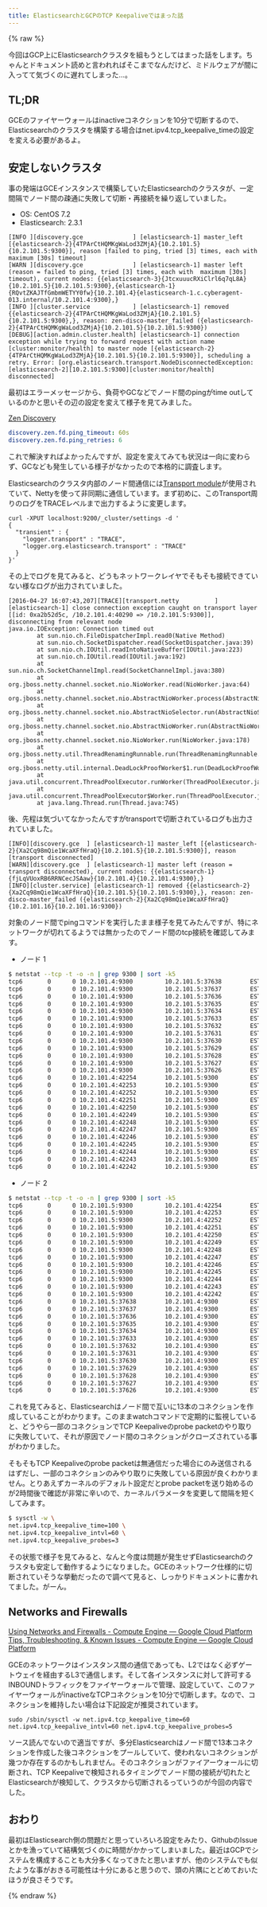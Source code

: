 ```yaml
---
title: ElasticsearchとGCPのTCP Keepaliveではまった話
---
```


{% raw %}

今回はGCP上にElasticsearchクラスタを組もうとしてはまった話をします。ちゃんとドキュメント読めと言われればそこまでなんだけど、ミドルウェアが間に入ってて気づくのに遅れてしまった…。

## TL;DR

GCEのファイヤーウォールはinactiveコネクションを10分で切断するので、Elasticsearchのクラスタを構築する場合はnet.ipv4.tcp_keepalive_timeの設定を変える必要があるよ。

## 安定しないクラスタ

事の発端はGCEインスタンスで構築していたElasticsearchのクラスタが、一定間隔でノード間の疎通に失敗して切断・再接続を繰り返していました。

* OS: CentOS 7.2
* Elasticsearch: 2.3.1

```
[INFO ][discovery.gce              ] [elasticsearch-1] master_left [{elasticsearch-2}{4TPArCtHQMKgWaLod3ZMjA}{10.2.101.5}{10.2.101.5:9300}], reason [failed to ping, tried [3] times, each with  maximum [30s] timeout]
[WARN ][discovery.gce              ] [elasticsearch-1] master left (reason = failed to ping, tried [3] times, each with  maximum [30s] timeout), current nodes: {{elasticsearch-3}{JtcxuuucRXiClrl6q7qL8A}{10.2.101.5}{10.2.101.5:9300},{elasticsearch-1}{RQvtZKAJTfGmbmWETYY0fw}{10.2.101.4}{elasticsearch-1.c.cyberagent-013.internal/10.2.101.4:9300},}
[INFO ][cluster.service            ] [elasticsearch-1] removed {{elasticsearch-2}{4TPArCtHQMKgWaLod3ZMjA}{10.2.101.5}{10.2.101.5:9300},}, reason: zen-disco-master_failed ({elasticsearch-2}{4TPArCtHQMKgWaLod3ZMjA}{10.2.101.5}{10.2.101.5:9300})
[DEBUG][action.admin.cluster.health] [elasticsearch-1] connection exception while trying to forward request with action name [cluster:monitor/health] to master node [{elasticsearch-2}{4TPArCtHQMKgWaLod3ZMjA}{10.2.101.5}{10.2.101.5:9300}], scheduling a retry. Error: [org.elasticsearch.transport.NodeDisconnectedException: [elasticsearch-2][10.2.101.5:9300][cluster:monitor/health] disconnected]
```

最初はエラーメッセージから、負荷やGCなどでノード間のpingがtime outしているのかと思いその辺の設定を変えて様子を見てみました。

[Zen Discovery](https://www.elastic.co/guide/en/elasticsearch/reference/current/modules-discovery-zen.html)

```yaml
discovery.zen.fd.ping_timeout: 60s
discovery.zen.fd.ping_retries: 6
```

これで解決すればよかったんですが、設定を変えてみても状況は一向に変わらず、GCなども発生している様子がなかったので本格的に調査します。

Elasticsearchのクラスタ内部のノード間通信には[Transport module](https://www.elastic.co/guide/en/elasticsearch/reference/current/modules-transport.html)が使用されていて、Nettyを使って非同期に通信しています。まず初めに、このTransport周りのログをTRACEレベルまで出力するように変更します。

```shell
curl -XPUT localhost:9200/_cluster/settings -d '
{
  "transient" : {
    "logger.transport" : "TRACE",
    "logger.org.elasticsearch.transport" : "TRACE"
  }
}'
```

その上でログを見てみると、どうもネットワークレイヤでそもそも接続できていない様なログが出力されていました。

```
[2016-04-27 16:07:43,207][TRACE][transport.netty          ] [elasticsearch-1] close connection exception caught on transport layer [[id: 0xa2b52d5c, /10.2.101.4:40290 => /10.2.101.5:9300]], disconnecting from relevant node
java.io.IOException: Connection timed out
        at sun.nio.ch.FileDispatcherImpl.read0(Native Method)
        at sun.nio.ch.SocketDispatcher.read(SocketDispatcher.java:39)
        at sun.nio.ch.IOUtil.readIntoNativeBuffer(IOUtil.java:223)
        at sun.nio.ch.IOUtil.read(IOUtil.java:192)
        at sun.nio.ch.SocketChannelImpl.read(SocketChannelImpl.java:380)
        at org.jboss.netty.channel.socket.nio.NioWorker.read(NioWorker.java:64)
        at org.jboss.netty.channel.socket.nio.AbstractNioWorker.process(AbstractNioWorker.java:108)
        at org.jboss.netty.channel.socket.nio.AbstractNioSelector.run(AbstractNioSelector.java:337)
        at org.jboss.netty.channel.socket.nio.AbstractNioWorker.run(AbstractNioWorker.java:89)
        at org.jboss.netty.channel.socket.nio.NioWorker.run(NioWorker.java:178)
        at org.jboss.netty.util.ThreadRenamingRunnable.run(ThreadRenamingRunnable.java:108)
        at org.jboss.netty.util.internal.DeadLockProofWorker$1.run(DeadLockProofWorker.java:42)
        at java.util.concurrent.ThreadPoolExecutor.runWorker(ThreadPoolExecutor.java:1142)
        at java.util.concurrent.ThreadPoolExecutor$Worker.run(ThreadPoolExecutor.java:617)
        at java.lang.Thread.run(Thread.java:745)
```

後、先程は気づいてなかったんですがtransportで切断されているログも出力されていました。

```
[INFO][discovery.gce  ] [elasticsearch-1] master_left [{elasticsearch-2}{Xa2Cq98mQie1WcaXFfHraQ}{10.2.101.5}{10.2.101.5:9300}], reason [transport disconnected]
[WARN][discovery.gce  ] [elasticsearch-1] master left (reason = transport disconnected), current nodes: {{elasticsearch-1}{fjLqVUoxRB6RRNCecJSAaw}{10.2.101.4}{10.2.101.4:9300},}
[INFO][cluster.service] [elasticsearch-1] removed {{elasticsearch-2}{Xa2Cq98mQie1WcaXFfHraQ}{10.2.101.5}{10.2.101.5:9300},}, reason: zen-disco-master_failed ({elasticsearch-2}{Xa2Cq98mQie1WcaXFfHraQ}{10.2.101.16}{10.2.101.16:9300})
```

対象のノード間でpingコマンドを実行したまま様子を見てみたんですが、特にネットワークが切れてるようでは無かったのでノード間のtcp接続を確認してみます。

* ノード 1

```sh
$ netstat --tcp -t -o -n | grep 9300 | sort -k5
tcp6       0      0 10.2.101.4:9300         10.2.101.5:37638        ESTABLISHED keepalive (4107.47/0/1) 
tcp6       0      0 10.2.101.4:9300         10.2.101.5:37637        ESTABLISHED keepalive (4107.47/0/1) 
tcp6       0      0 10.2.101.4:9300         10.2.101.5:37636        ESTABLISHED keepalive (4107.47/0/1) 
tcp6       0      0 10.2.101.4:9300         10.2.101.5:37635        ESTABLISHED keepalive (4107.47/0/1) 
tcp6       0      0 10.2.101.4:9300         10.2.101.5:37634        ESTABLISHED keepalive (4107.47/0/1) 
tcp6       0      0 10.2.101.4:9300         10.2.101.5:37633        ESTABLISHED keepalive (5221.58/0/0) 
tcp6       0      0 10.2.101.4:9300         10.2.101.5:37632        ESTABLISHED keepalive (5172.43/0/0) 
tcp6       0      0 10.2.101.4:9300         10.2.101.5:37631        ESTABLISHED keepalive (5172.43/0/0) 
tcp6       0      0 10.2.101.4:9300         10.2.101.5:37630        ESTABLISHED keepalive (5188.81/0/0) 
tcp6       0      0 10.2.101.4:9300         10.2.101.5:37629        ESTABLISHED keepalive (5188.82/0/0) 
tcp6       0      0 10.2.101.4:9300         10.2.101.5:37628        ESTABLISHED keepalive (5221.58/0/0) 
tcp6       0      0 10.2.101.4:9300         10.2.101.5:37627        ESTABLISHED keepalive (4205.77/0/0) 
tcp6       0      0 10.2.101.4:9300         10.2.101.5:37626        ESTABLISHED keepalive (5319.89/0/0) 
tcp6       0      0 10.2.101.4:42254        10.2.101.5:9300         ESTABLISHED keepalive (4107.47/0/1) 
tcp6       0      0 10.2.101.4:42253        10.2.101.5:9300         ESTABLISHED keepalive (4107.47/0/1) 
tcp6       0      0 10.2.101.4:42252        10.2.101.5:9300         ESTABLISHED keepalive (4107.47/0/1) 
tcp6       0      0 10.2.101.4:42251        10.2.101.5:9300         ESTABLISHED keepalive (4107.47/0/1) 
tcp6       0      0 10.2.101.4:42250        10.2.101.5:9300         ESTABLISHED keepalive (4107.47/0/1) 
tcp6       0      0 10.2.101.4:42249        10.2.101.5:9300         ESTABLISHED keepalive (4107.47/0/1) 
tcp6       0      0 10.2.101.4:42248        10.2.101.5:9300         ESTABLISHED keepalive (5319.89/0/0) 
tcp6       0      0 10.2.101.4:42247        10.2.101.5:9300         ESTABLISHED keepalive (5319.89/0/0) 
tcp6       0      0 10.2.101.4:42246        10.2.101.5:9300         ESTABLISHED keepalive (5319.89/0/0) 
tcp6       0      0 10.2.101.4:42245        10.2.101.5:9300         ESTABLISHED keepalive (5319.89/0/0) 
tcp6       0      0 10.2.101.4:42244        10.2.101.5:9300         ESTABLISHED keepalive (5319.89/0/0) 
tcp6       0      0 10.2.101.4:42243        10.2.101.5:9300         ESTABLISHED keepalive (5319.89/0/0) 
tcp6       0      0 10.2.101.4:42242        10.2.101.5:9300         ESTABLISHED keepalive (5319.89/0/0) 
```

* ノード 2

```sh
$ netstat --tcp -t -o -n | grep 9300 | sort -k5
tcp6       0      0 10.2.101.5:9300         10.2.101.4:42254        ESTABLISHED keepalive (4107.47/0/1)
tcp6       0      0 10.2.101.5:9300         10.2.101.4:42253        ESTABLISHED keepalive (4107.47/0/1)
tcp6       0      0 10.2.101.5:9300         10.2.101.4:42252        ESTABLISHED keepalive (4107.47/0/1)
tcp6       0      0 10.2.101.5:9300         10.2.101.4:42251        ESTABLISHED keepalive (4107.47/0/1)
tcp6       0      0 10.2.101.5:9300         10.2.101.4:42250        ESTABLISHED keepalive (4107.47/0/1)
tcp6       0      0 10.2.101.5:9300         10.2.101.4:42249        ESTABLISHED keepalive (5221.58/0/0)
tcp6       0      0 10.2.101.5:9300         10.2.101.4:42248        ESTABLISHED keepalive (5172.43/0/0)
tcp6       0      0 10.2.101.5:9300         10.2.101.4:42247        ESTABLISHED keepalive (5172.43/0/0)
tcp6       0      0 10.2.101.5:9300         10.2.101.4:42246        ESTABLISHED keepalive (5188.81/0/0)
tcp6       0      0 10.2.101.5:9300         10.2.101.4:42245        ESTABLISHED keepalive (5188.82/0/0)
tcp6       0      0 10.2.101.5:9300         10.2.101.4:42244        ESTABLISHED keepalive (5221.58/0/0)
tcp6       0      0 10.2.101.5:9300         10.2.101.4:42243        ESTABLISHED keepalive (4205.77/0/0)
tcp6       0      0 10.2.101.5:9300         10.2.101.4:42242        ESTABLISHED keepalive (5319.89/0/0)
tcp6       0      0 10.2.101.5:37638        10.2.101.4:9300         ESTABLISHED keepalive (4107.47/0/1)
tcp6       0      0 10.2.101.5:37637        10.2.101.4:9300         ESTABLISHED keepalive (4107.47/0/1)
tcp6       0      0 10.2.101.5:37636        10.2.101.4:9300         ESTABLISHED keepalive (4107.47/0/1)
tcp6       0      0 10.2.101.5:37635        10.2.101.4:9300         ESTABLISHED keepalive (4107.47/0/1)
tcp6       0      0 10.2.101.5:37634        10.2.101.4:9300         ESTABLISHED keepalive (4107.47/0/1)
tcp6       0      0 10.2.101.5:37633        10.2.101.4:9300         ESTABLISHED keepalive (4107.47/0/1)
tcp6       0      0 10.2.101.5:37632        10.2.101.4:9300         ESTABLISHED keepalive (5319.89/0/0)
tcp6       0      0 10.2.101.5:37631        10.2.101.4:9300         ESTABLISHED keepalive (5319.89/0/0)
tcp6       0      0 10.2.101.5:37630        10.2.101.4:9300         ESTABLISHED keepalive (5319.89/0/0)
tcp6       0      0 10.2.101.5:37629        10.2.101.4:9300         ESTABLISHED keepalive (5319.89/0/0)
tcp6       0      0 10.2.101.5:37628        10.2.101.4:9300         ESTABLISHED keepalive (5319.89/0/0)
tcp6       0      0 10.2.101.5:37627        10.2.101.4:9300         ESTABLISHED keepalive (5319.89/0/0)
tcp6       0      0 10.2.101.5:37626        10.2.101.4:9300         ESTABLISHED keepalive (5319.89/0/0)
```

これを見てみると、Elasticsearchはノード間で互いに13本のコネクションを作成していることがわかります。このままwatchコマンドで定期的に監視していると、どうやら一部のコネクションでTCP Keepaliveのprobe packetのやり取りに失敗していて、それが原因でノード間のコネクションがクローズされている事がわかりました。

そもそもTCP Keepaliveのprobe packetは無通信だった場合にのみ送信されるはずだし、一部のコネクションのみやり取りに失敗している原因が良くわかりません。とりあえずカーネルのデフォルト設定だとprobe packetを送り始めるのが2時間後で確認が非常に辛いので、カーネルパラメータを変更して間隔を短くしてみます。

```sh
$ sysctl -w \
net.ipv4.tcp_keepalive_time=100 \
net.ipv4.tcp_keepalive_intvl=60 \
net.ipv4.tcp_keepalive_probes=3
```

その状態で様子を見てみると、なんと今度は問題が発生せずElasticsearchのクラスタも安定して動作するようになりました。GCEのネットワーク仕様的に切断されていそうな挙動だったので調べて見ると、しっかりドキュメントに書かれてました。がーん。

## Networks and Firewalls

[Using Networks and Firewalls - Compute Engine — Google Cloud Platform](https://cloud.google.com/compute/docs/networking#networks)  
[Tips, Troubleshooting, & Known Issues - Compute Engine — Google Cloud Platform](https://cloud.google.com/compute/docs/troubleshooting)

GCEのネットワークはインスタンス間の通信であっても、L2ではなく必ずゲートウェイを経由するL3で通信します。そして各インスタンスに対して許可するINBOUNDトラフィックをファイヤーウォールで管理、設定していて、このファイヤーウォールがinactiveなTCPコネクションを10分で切断します。なので、コネクションを維持したい場合は下記設定が推奨されています。

```
sudo /sbin/sysctl -w net.ipv4.tcp_keepalive_time=60 net.ipv4.tcp_keepalive_intvl=60 net.ipv4.tcp_keepalive_probes=5
```

ソース読んでないので適当ですが、多分Elasticsearchはノード間で13本コネクションを作成した後コネクションをプールしていて、使われないコネクションが幾つか存在するのかもしれません。そのコネクションがファイアーウォールに切断され、TCP Keepaliveで検知されるタイミングでノード間の接続が切れたとElasticsearchが検知して、クラスタから切断されるっていうのが今回の内容でした。

## おわり

最初はElasticsearch側の問題だと思っていろいろ設定をみたり、GithubのIssueとかを漁っていて結構気づくのに時間がかかってしまいました。最近はGCPでシステムを構成することも大分多くなってきたと思いますが、他のシステムでも似たような事がおきる可能性は十分にあると思うので、頭の片隅にとどめておいたほうが良さそうです。

{% endraw %}
